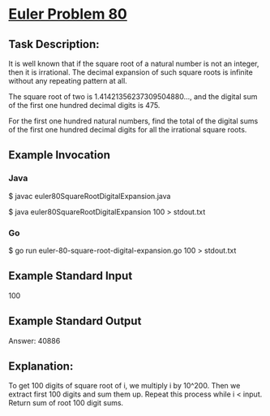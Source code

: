 # [Euler Problem 80](https://projecteuler.net/problem=80)

## Task Description:

It is well known that if the square root of a natural number is not an integer, 
then it is irrational. The decimal expansion of such square roots is infinite without any 
repeating pattern at all.

The square root of two is 1.41421356237309504880..., and the digital sum of the first one 
hundred decimal digits is 475.

For the first one hundred natural numbers, find the total of the digital sums of the first 
one hundred decimal digits for all the irrational square roots.

## Example Invocation
### Java
$ javac euler80SquareRootDigitalExpansion.java

$ java euler80SquareRootDigitalExpansion 100 > stdout.txt

### Go
$ go run euler-80-square-root-digital-expansion.go 100 > stdout.txt

## Example Standard Input
100

## Example Standard Output
Answer: 40886

## Explanation:
To get 100 digits of square root of i, we multiply i by 10^200. Then we extract first 100 digits and sum them up.
Repeat this process while i < input. Return sum of root 100 digit sums.
